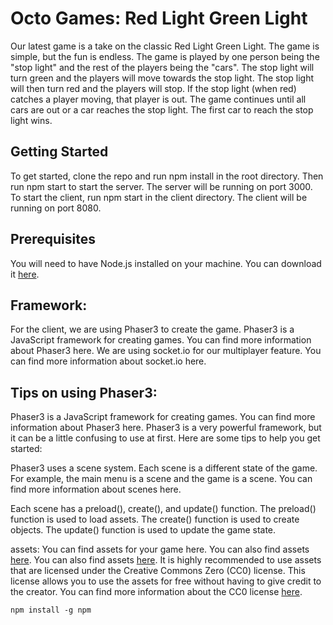 # Octo Games: Red Light Green Light
Our latest game is a take on the classic Red Light Green Light. The game is simple, but the fun is endless. The game is played by one person being the "stop light" and the rest of the players being the "cars". The stop light will turn green and the players will move towards the stop light. The stop light will then turn red and the players will stop. If the stop light (when red) catches a player moving, that player is out. The game continues until all cars are out or a car reaches the stop light. The first car to reach the stop light wins.

## Getting Started
To get started, clone the repo and run npm install in the root directory. Then run npm start to start the server. The server will be running on port 3000. To start the client, run npm start in the client directory. The client will be running on port 8080.

## Prerequisites
You will need to have Node.js installed on your machine. You can download it [here](https://opengameart.org/).

## Framework:
For the client, we are using Phaser3 to create the game. Phaser3 is a JavaScript framework for creating games. You can find more information about Phaser3 here. We are using socket.io for our multiplayer feature. You can find more information about socket.io here.

## Tips on using Phaser3:
Phaser3 is a JavaScript framework for creating games. You can find more information about Phaser3 here. Phaser3 is a very powerful framework, but it can be a little confusing to use at first. Here are some tips to help you get started:

Phaser3 uses a scene system. Each scene is a different state of the game. For example, the main menu is a scene and the game is a scene. You can find more information about scenes here.

Each scene has a preload(), create(), and update() function. The preload() function is used to load assets. The create() function is used to create objects. The update() function is used to update the game state.

assets: You can find assets for your game here. You can also find assets [here](https://itch.io/game-assets/free). You can also find assets [here](https://www.gameart2d.com/freebies.html). It is highly recommended to use assets that are licensed under the Creative Commons Zero (CC0) license. This license allows you to use the assets for free without having to give credit to the creator. You can find more information about the CC0 license [here](https://creativecommons.org/share-your-work/public-domain/cc0/).

```
npm install -g npm

```
